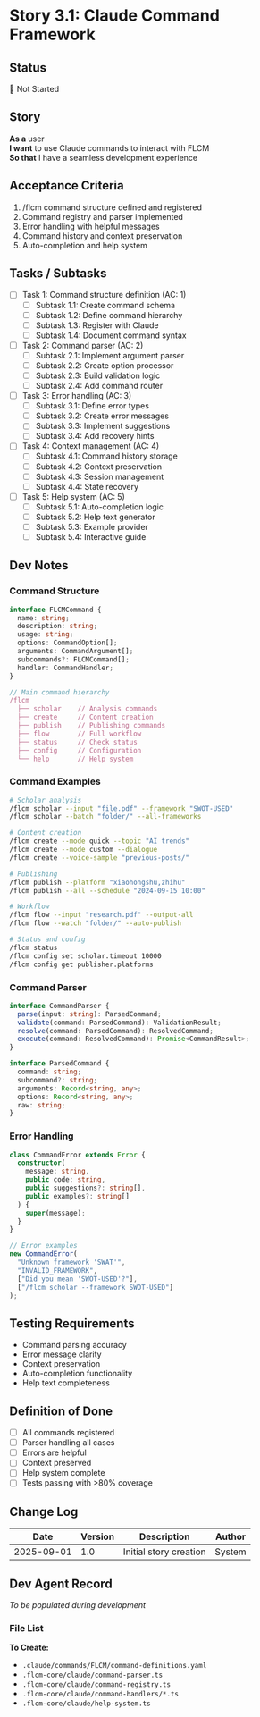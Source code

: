 # Story 3.1: Claude Command Framework

## Status
📝 Not Started

## Story
**As a** user  
**I want** to use Claude commands to interact with FLCM  
**So that** I have a seamless development experience

## Acceptance Criteria
1. /flcm command structure defined and registered
2. Command registry and parser implemented
3. Error handling with helpful messages
4. Command history and context preservation
5. Auto-completion and help system

## Tasks / Subtasks
- [ ] Task 1: Command structure definition (AC: 1)
  - [ ] Subtask 1.1: Create command schema
  - [ ] Subtask 1.2: Define command hierarchy
  - [ ] Subtask 1.3: Register with Claude
  - [ ] Subtask 1.4: Document command syntax

- [ ] Task 2: Command parser (AC: 2)
  - [ ] Subtask 2.1: Implement argument parser
  - [ ] Subtask 2.2: Create option processor
  - [ ] Subtask 2.3: Build validation logic
  - [ ] Subtask 2.4: Add command router

- [ ] Task 3: Error handling (AC: 3)
  - [ ] Subtask 3.1: Define error types
  - [ ] Subtask 3.2: Create error messages
  - [ ] Subtask 3.3: Implement suggestions
  - [ ] Subtask 3.4: Add recovery hints

- [ ] Task 4: Context management (AC: 4)
  - [ ] Subtask 4.1: Command history storage
  - [ ] Subtask 4.2: Context preservation
  - [ ] Subtask 4.3: Session management
  - [ ] Subtask 4.4: State recovery

- [ ] Task 5: Help system (AC: 5)
  - [ ] Subtask 5.1: Auto-completion logic
  - [ ] Subtask 5.2: Help text generator
  - [ ] Subtask 5.3: Example provider
  - [ ] Subtask 5.4: Interactive guide

## Dev Notes

### Command Structure
```typescript
interface FLCMCommand {
  name: string;
  description: string;
  usage: string;
  options: CommandOption[];
  arguments: CommandArgument[];
  subcommands?: FLCMCommand[];
  handler: CommandHandler;
}

// Main command hierarchy
/flcm
  ├── scholar    // Analysis commands
  ├── create     // Content creation
  ├── publish    // Publishing commands
  ├── flow       // Full workflow
  ├── status     // Check status
  ├── config     // Configuration
  └── help       // Help system
```

### Command Examples
```bash
# Scholar analysis
/flcm scholar --input "file.pdf" --framework "SWOT-USED"
/flcm scholar --batch "folder/" --all-frameworks

# Content creation
/flcm create --mode quick --topic "AI trends"
/flcm create --mode custom --dialogue
/flcm create --voice-sample "previous-posts/"

# Publishing
/flcm publish --platform "xiaohongshu,zhihu"
/flcm publish --all --schedule "2024-09-15 10:00"

# Workflow
/flcm flow --input "research.pdf" --output-all
/flcm flow --watch "folder/" --auto-publish

# Status and config
/flcm status
/flcm config set scholar.timeout 10000
/flcm config get publisher.platforms
```

### Command Parser
```typescript
interface CommandParser {
  parse(input: string): ParsedCommand;
  validate(command: ParsedCommand): ValidationResult;
  resolve(command: ParsedCommand): ResolvedCommand;
  execute(command: ResolvedCommand): Promise<CommandResult>;
}

interface ParsedCommand {
  command: string;
  subcommand?: string;
  arguments: Record<string, any>;
  options: Record<string, any>;
  raw: string;
}
```

### Error Handling
```typescript
class CommandError extends Error {
  constructor(
    message: string,
    public code: string,
    public suggestions?: string[],
    public examples?: string[]
  ) {
    super(message);
  }
}

// Error examples
new CommandError(
  "Unknown framework 'SWAT'",
  "INVALID_FRAMEWORK",
  ["Did you mean 'SWOT-USED'?"],
  ["/flcm scholar --framework SWOT-USED"]
);
```

## Testing Requirements
- Command parsing accuracy
- Error message clarity
- Context preservation
- Auto-completion functionality
- Help text completeness

## Definition of Done
- [ ] All commands registered
- [ ] Parser handling all cases
- [ ] Errors are helpful
- [ ] Context preserved
- [ ] Help system complete
- [ ] Tests passing with >80% coverage

## Change Log
| Date | Version | Description | Author |
|------|---------|-------------|--------|
| 2025-09-01 | 1.0 | Initial story creation | System |

## Dev Agent Record
*To be populated during development*

### File List
**To Create:**
- `.claude/commands/FLCM/command-definitions.yaml`
- `.flcm-core/claude/command-parser.ts`
- `.flcm-core/claude/command-registry.ts`
- `.flcm-core/claude/command-handlers/*.ts`
- `.flcm-core/claude/help-system.ts`